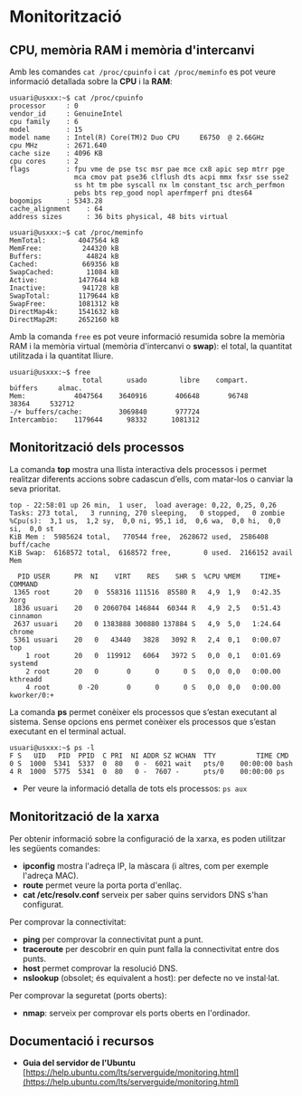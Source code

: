 # Monitorització

## CPU, memòria RAM i memòria d'intercanvi

Amb les comandes `cat /proc/cpuinfo` i `cat /proc/meminfo` es pot veure informació detallada sobre la **CPU** i la **RAM**:

```bash+theme:dark
usuari@usxxx:~$ cat /proc/cpuinfo
processor     : 0
vendor_id     : GenuineIntel
cpu family    : 6
model         : 15
model name    : Intel(R) Core(TM)2 Duo CPU     E6750  @ 2.66GHz
cpu MHz       : 2671.640
cache size    : 4096 KB
cpu cores     : 2
flags         : fpu vme de pse tsc msr pae mce cx8 apic sep mtrr pge
                mca cmov pat pse36 clflush dts acpi mmx fxsr sse sse2
                ss ht tm pbe syscall nx lm constant_tsc arch_perfmon
                pebs bts rep_good nopl aperfmperf pni dtes64
bogomips      : 5343.28
cache_alignment    : 64
address sizes      : 36 bits physical, 48 bits virtual
```

```bash+theme:dark
usuari@usxxx:~$ cat /proc/meminfo
MemTotal:        4047564 kB
MemFree:          244320 kB
Buffers:           44824 kB
Cached:           669356 kB
SwapCached:        11084 kB
Active:          1477644 kB
Inactive:         941728 kB
SwapTotal:       1179644 kB
SwapFree:        1081312 kB
DirectMap4k:     1541632 kB
DirectMap2M:     2652160 kB
```

Amb la comanda `free` es pot veure informació resumida sobre la memòria RAM i la memòria virtual (memòria d'intercanvi o **swap**): el total, la quantitat utilitzada i la quantitat lliure.

```bash+theme:dark
usuari@usxxx:~$ free
                  total      usado        libre    compart.     búffers     almac.
Mem:            4047564    3640916       406648       96748       38364     532712
-/+ buffers/cache:         3069840       977724
Intercambio:    1179644      98332      1081312
```

## Monitorització dels processos

La comanda **top** mostra una llista interactiva dels processos i permet realitzar diferents accions sobre cadascun d’ells, com matar-los o canviar la seva prioritat.

```bash+theme:dark
top - 22:58:01 up 26 min,  1 user,  load average: 0,22, 0,25, 0,26
Tasks: 273 total,   3 running, 270 sleeping,   0 stopped,   0 zombie
%Cpu(s):  3,1 us,  1,2 sy,  0,0 ni, 95,1 id,  0,6 wa,  0,0 hi,  0,0 si,  0,0 st
KiB Mem :  5985624 total,   770544 free,  2628672 used,  2586408 buff/cache
KiB Swap:  6168572 total,  6168572 free,        0 used.  2166152 avail Mem 

  PID USER      PR  NI    VIRT    RES    SHR S  %CPU %MEM     TIME+ COMMAND     
 1365 root      20   0  558316 111516  85580 R   4,9  1,9   0:42.35 Xorg        
 1836 usuari    20   0 2060704 146844  60344 R   4,9  2,5   0:51.43 cinnamon    
 2637 usuari    20   0 1383888 300880 137884 S   4,9  5,0   1:24.64 chrome      
 5361 usuari    20   0   43440   3828   3092 R   2,4  0,1   0:00.07 top         
    1 root      20   0  119912   6064   3972 S   0,0  0,1   0:01.69 systemd     
    2 root      20   0       0      0      0 S   0,0  0,0   0:00.00 kthreadd    
    4 root       0 -20       0      0      0 S   0,0  0,0   0:00.00 kworker/0:+ 
```

La comanda **ps** permet conèixer els processos que s’estan executant al sistema.
Sense opcions ens permet conèixer els processos que s’estan executant en el terminal actual.

```bash+theme:dark
usuari@usxxx:~$ ps -l
F S   UID   PID  PPID  C PRI  NI ADDR SZ WCHAN  TTY          TIME CMD
0 S  1000  5341  5337  0  80   0 -  6021 wait   pts/0    00:00:00 bash
4 R  1000  5775  5341  0  80   0 -  7607 -      pts/0    00:00:00 ps
```

* Per veure la informació detalla de tots els processos:
`ps aux`

## Monitorització de la xarxa

Per obtenir informació sobre la configuració de la xarxa, es poden utilitzar les següents comandes:
* **ipconfig** mostra l'adreça IP, la màscara (i altres, com per exemple l'adreça MAC).
* **route** permet veure la porta porta d'enllaç.
* **cat /etc/resolv.conf** serveix per saber quins servidors DNS s'han configurat.

Per comprovar la connectivitat:
* **ping** per comprovar la connectivitat punt a punt.
* **traceroute** per descobrir en quin punt falla la connectivitat entre dos punts.
* **host** permet comprovar la resolució DNS.
* **nslookup** (obsolet; és equivalent a host): per defecte no ve instal·lat.

Per comprovar la seguretat (ports oberts):
* **nmap**: serveix per comprovar els ports oberts en l'ordinador.

## Documentació i recursos

* **Guia del servidor de l'Ubuntu** [https://help.ubuntu.com/lts/serverguide/monitoring.html](https://help.ubuntu.com/lts/serverguide/monitoring.html)